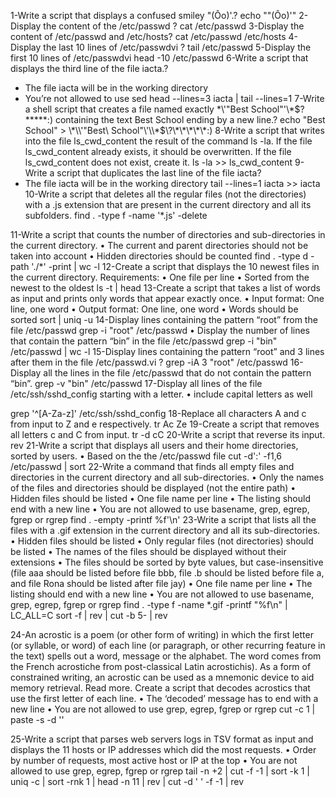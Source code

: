 1-Write a script that displays a confused smiley "(Ôo)'.?
echo "\"(Ôo)'"
2-Display the content of the /etc/passwd ?
cat /etc/passwd
3-Display the content of /etc/passwd and /etc/hosts?
cat /etc/passwd /etc/hosts
4-Display the last 10 lines of /etc/passwdvi ?
tail /etc/passwd
5-Display the first 10 lines of /etc/passwdvi 
head -10 /etc/passwd
6-Write a script that displays the third line of the file iacta.?
-	The file iacta will be in the working directory
-	You’re not allowed to use sed
head --lines=3 iacta | tail --lines=1
7-Write a shell script that creates a file named exactly \*\\'"Best School"\'\\*$\?\*\*\*\*\*:) containing the text Best School ending by a new line.?
echo "Best School" > \\\*\\\\\'\"Best\ School\"\\\'\\\\\*\$\\\?\\\*\\\*\\\*\\\*\\\*\:\)
8-Write a script that writes into the file ls_cwd_content the result of the command ls -la. If the file ls_cwd_content already exists, it should be overwritten. If the file ls_cwd_content does not exist, create it.
ls -la >> ls_cwd_content
9-Write a script that duplicates the last line of the file iacta?
-	The file iacta will be in the working directory
tail --lines=1 iacta >> iacta
10-Write a script that deletes all the regular files (not the directories) with a .js extension that are present in the current directory and all its subfolders.
find . -type f -name '*.js' -delete

11-Write a script that counts the number of directories and sub-directories in the current directory.
•	The current and parent directories should not be taken into account
•	Hidden directories should be counted
find . -type d -path './*' -print | wc -l
12-Create a script that displays the 10 newest files in the current directory.
Requirements:
•	One file per line
•	Sorted from the newest to the oldest
ls -t | head
13-Create a script that takes a list of words as input and prints only words that appear exactly once.
•	Input format: One line, one word
•	Output format: One line, one word
•	Words should be sorted
sort | uniq -u
14-Display lines containing the pattern “root” from the file /etc/passwd
grep -i "root" /etc/passwd
•	Display the number of lines that contain the pattern “bin” in the file /etc/passwd
grep -i "bin" /etc/passwd | wc -l
15-Display lines containing the pattern “root” and 3 lines after them in the file /etc/passwd.vi ?
grep -iA 3 "root" /etc/passwd
16-Display all the lines in the file /etc/passwd that do not contain the pattern “bin”.
grep -v "bin" /etc/passwd
17-Display all lines of the file /etc/ssh/sshd_config starting with a letter.
•	include capital letters as well

grep '^[A-Za-z]' /etc/ssh/sshd_config
18-Replace all characters A and c from input to Z and e respectively.
tr Ac Ze
19-Create a script that removes all letters c and C from input.
tr -d cC
20-Write a script that reverse its input.
rev
21-Write a script that displays all users and their home directories, sorted by users.
•	Based on the the /etc/passwd file
cut -d':' -f1,6 /etc/passwd | sort
22-Write a command that finds all empty files and directories in the current directory and all sub-directories.
•	Only the names of the files and directories should be displayed (not the entire path)
•	Hidden files should be listed
•	One file name per line
•	The listing should end with a new line
•	You are not allowed to use basename, grep, egrep, fgrep or rgrep
find . -empty -printf %f'\n'
23-Write a script that lists all the files with a .gif extension in the current directory and all its sub-directories.
•	Hidden files should be listed
•	Only regular files (not directories) should be listed
•	The names of the files should be displayed without their extensions
•	The files should be sorted by byte values, but case-insensitive (file aaa should be listed before file bbb, file .b should be listed before file a, and file Rona should be listed after file jay)
•	One file name per line
•	The listing should end with a new line
•	You are not allowed to use basename, grep, egrep, fgrep or rgrep
find . -type f -name \*.gif -printf "%f\n" | LC_ALL=C sort -f | rev | cut -b 5- | rev

24-An acrostic is a poem (or other form of writing) in which the first letter (or syllable, or word) of each line (or paragraph, or other recurring feature in the text) spells out a word, message or the alphabet. The word comes from the French acrostiche from post-classical Latin acrostichis). As a form of constrained writing, an acrostic can be used as a mnemonic device to aid memory retrieval. Read more.
Create a script that decodes acrostics that use the first letter of each line.
•	The ‘decoded’ message has to end with a new line
•	You are not allowed to use grep, egrep, fgrep or rgrep
cut -c 1 | paste -s -d ''


25-Write a script that parses web servers logs in TSV format as input and displays the 11 hosts or IP addresses which did the most requests.
•	Order by number of requests, most active host or IP at the top
•	You are not allowed to use grep, egrep, fgrep or rgrep
tail -n +2 | cut -f -1 | sort -k 1 | uniq -c | sort -rnk 1 | head -n 11 | rev | cut -d ' ' -f -1 | rev
